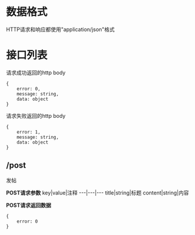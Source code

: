 # 数据格式
HTTP请求和响应都使用"application/json"格式

# 接口列表
请求成功返回的http body
```
{
    error: 0,
    message: string,
    data: object
}
```
请求失败返回的http body
```
{
    error: 1,
    message: string,
    data: object
}
```

## /post
发帖

**POST请求参数**
key|value|注释
---|---|---
title|string|标题
content|string|内容

**POST请求返回数据**
```
{
    error: 0
}
```
